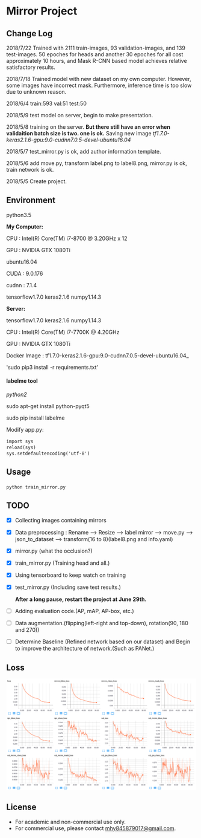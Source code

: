 # Mirror Project


## Change Log
2018/7/22   Trained with 2111 train-images, 93 validation-images, and 139 test-images. 50 epoches for heads and another 30 epoches for all cost approximately 10 hours, and Mask R-CNN based model achieves relative satisfactory results.  

2018/7/18   Trained model with new dataset on my own computer. However, some images have incorrect mask. Furthermore, inference time is too slow due to unknown reason.

2018/6/4    train:593  val:51  test:50

2018/5/9    test model on server, begin to make presentation.

2018/5/8    training on the server. **But there still have an error when validaition batch size is two. one is ok.**
            Saving new image _tf1.7.0-keras2.1.6-gpu:9.0-cudnn7.0.5-devel-ubuntu16.04_

2018/5/7    test_mirror.py is ok, add author information template.

2018/5/6    add move.py, transform label.png to label8.png, mirror.py is ok, train network is ok.

2018/5/5    Create project.

## Environment
python3.5    

**My Computer:**

CPU : Intel(R) Core(TM) i7-8700 @ 3.20GHz x 12

GPU : NVIDIA GTX 1080Ti

ubuntu16.04

CUDA : 9.0.176

cudnn : 7.1.4

tensorflow1.7.0    keras2.1.6   numpy1.14.3

**Server:**

tensorflow1.7.0    keras2.1.6   numpy1.14.3

CPU : Intel(R) Core(TM) i7-7700K @ 4.20GHz

GPU : NVIDIA GTX 1080Ti

Docker Image : tf1.7.0-keras2.1.6-gpu:9.0-cudnn7.0.5-devel-ubuntu16.04_

'sudo pip3 install -r requirements.txt'

#### labelme tool
*python2*

sudo apt-get install python-pyqt5  

sudo pip install labelme

Modify app.py:

```
import sys
reload(sys)
sys.setdefaultencoding('utf-8')
```

## Usage
`python train_mirror.py`

## TODO
- [x] Collecting images containing mirrors
- [x] Data preprocessing : Rename --> Resize --> label mirror --> move.py --> json_to_dataset --> transform(16 to 8)(label8.png and info.yaml)
- [x] mirror.py (what the occlusion?)
- [x] train_mirror.py (Training head and all.)
- [x] Using tensorboard to keep watch on training
- [x] test_mirror.py (Including save test results.)
      
     **After a long pause, restart the project at June 29th.**
- [ ] Adding evaluation code.(AP, mAP, AP-box, etc.)
- [ ] Data augmentation.(flipping(left-right and top-down), rotation(90, 180 and 270))
- [ ] Determine Baseline (Refined network based on our dataset) and Begin to improve the architecture of network.(Such as PANet.)

## Loss
![loss](assets/loss.png)

## License
* For academic and non-commercial use only.
* For commercial use, please contact [mhy845879017@gmail.com](https://www.google.com/gmail/).